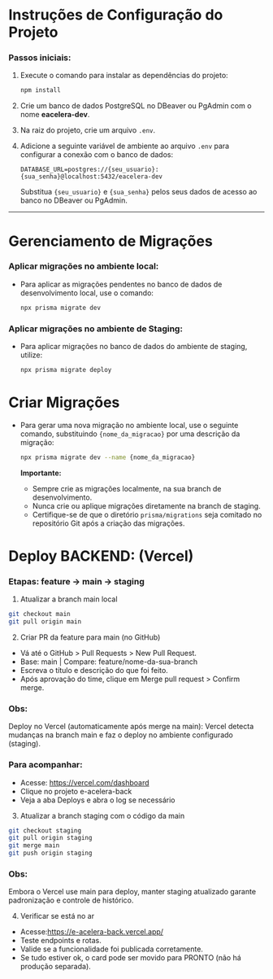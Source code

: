 # Instruções de Configuração do Projeto

### Passos iniciais: 

1. Execute o comando para instalar as dependências do projeto:
   ```bash
   npm install
   ```

2. Crie um banco de dados PostgreSQL no DBeaver ou PgAdmin com o nome **eacelera-dev**.

3. Na raiz do projeto, crie um arquivo `.env`.

4. Adicione a seguinte variável de ambiente ao arquivo `.env` para configurar a conexão com o banco de dados:
   ```env
   DATABASE_URL=postgres://{seu_usuario}:{sua_senha}@localhost:5432/eacelera-dev
   ```
   Substitua `{seu_usuario}` e `{sua_senha}` pelos seus dados de acesso ao banco no DBeaver ou PgAdmin.

---

# Gerenciamento de Migrações

### Aplicar migrações no ambiente local:

- Para aplicar as migrações pendentes no banco de dados de desenvolvimento local, use o comando:
   ```bash
   npx prisma migrate dev
   ```

### Aplicar migrações no ambiente de Staging:

- Para aplicar migrações no banco de dados do ambiente de staging, utilize:
   ```bash
   npx prisma migrate deploy
   ```

# Criar Migrações

- Para gerar uma nova migração no ambiente local, use o seguinte comando, substituindo `{nome_da_migracao}` por uma descrição da migração:
   ```bash
   npx prisma migrate dev --name {nome_da_migracao}
   ```

   **Importante:**
   - Sempre crie as migrações localmente, na sua branch de desenvolvimento. 
   - Nunca crie ou aplique migrações diretamente na branch de staging.
   - Certifique-se de que o diretório `prisma/migrations` seja comitado no repositório Git após a criação das migrações.

# Deploy BACKEND: (Vercel)
### Etapas: feature → main → staging

1. Atualizar a branch main local
```bash
git checkout main
git pull origin main
```
2. Criar PR da feature para main (no GitHub)
   
- Vá até o GitHub > Pull Requests > New Pull Request.
- Base: main | Compare: feature/nome-da-sua-branch
- Escreva o título e descrição do que foi feito.
- Após aprovação do time, clique em Merge pull request > Confirm merge.

### Obs:
Deploy no Vercel (automaticamente após merge na main): Vercel detecta mudanças na branch main e faz o deploy no ambiente configurado (staging).

### Para acompanhar:
- Acesse: https://vercel.com/dashboard
- Clique no projeto e-acelera-back
- Veja a aba Deploys e abra o log se necessário

3. Atualizar a branch staging com o código da main
```bash
git checkout staging
git pull origin staging
git merge main
git push origin staging
```
### Obs:
Embora o Vercel use main para deploy, manter staging atualizado garante padronização e controle de histórico.

4. Verificar se está no ar
- Acesse:https://e-acelera-back.vercel.app/
- Teste endpoints e rotas.
- Valide se a funcionalidade foi publicada corretamente.
- Se tudo estiver ok, o card pode ser movido para PRONTO (não há produção separada).
